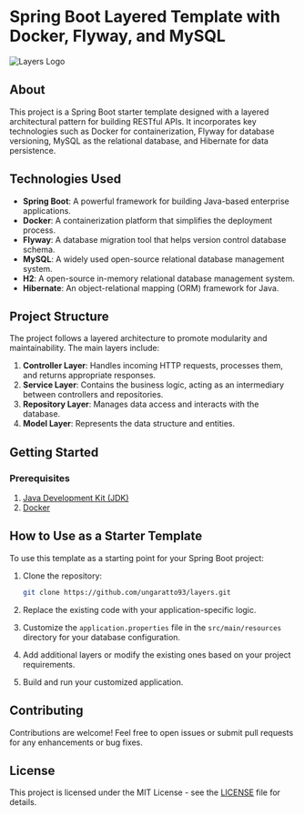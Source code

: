 # Spring Boot Layered Template with Docker, Flyway, and MySQL

![Layers Logo](https://github.com/ungaratto93/layers/raw/main/layers-logo.png)

## About

This project is a Spring Boot starter template designed with a layered architectural pattern for building RESTful APIs. It incorporates key technologies such as Docker for containerization, Flyway for database versioning, MySQL as the relational database, and Hibernate for data persistence.

## Technologies Used

- **Spring Boot**: A powerful framework for building Java-based enterprise applications.
- **Docker**: A containerization platform that simplifies the deployment process.
- **Flyway**: A database migration tool that helps version control database schema.
- **MySQL**: A widely used open-source relational database management system.
- **H2**: A open-source in-memory relational database management system.
- **Hibernate**: An object-relational mapping (ORM) framework for Java.

## Project Structure

The project follows a layered architecture to promote modularity and maintainability. The main layers include:

1. **Controller Layer**: Handles incoming HTTP requests, processes them, and returns appropriate responses.
2. **Service Layer**: Contains the business logic, acting as an intermediary between controllers and repositories.
3. **Repository Layer**: Manages data access and interacts with the database.
4. **Model Layer**: Represents the data structure and entities.

## Getting Started

### Prerequisites

1. [Java Development Kit (JDK)](https://www.oracle.com/java/technologies/javase-downloads.html)
2. [Docker](https://www.docker.com/get-started)


## How to Use as a Starter Template

To use this template as a starting point for your Spring Boot project:

1. Clone the repository:

    ```bash
    git clone https://github.com/ungaratto93/layers.git
    ```

2. Replace the existing code with your application-specific logic.
3. Customize the `application.properties` file in the `src/main/resources` directory for your database configuration.
4. Add additional layers or modify the existing ones based on your project requirements.
5. Build and run your customized application.

## Contributing

Contributions are welcome! Feel free to open issues or submit pull requests for any enhancements or bug fixes.

## License

This project is licensed under the MIT License - see the [LICENSE](https://github.com/ungaratto93/layers/blob/main/LICENSE) file for details.
